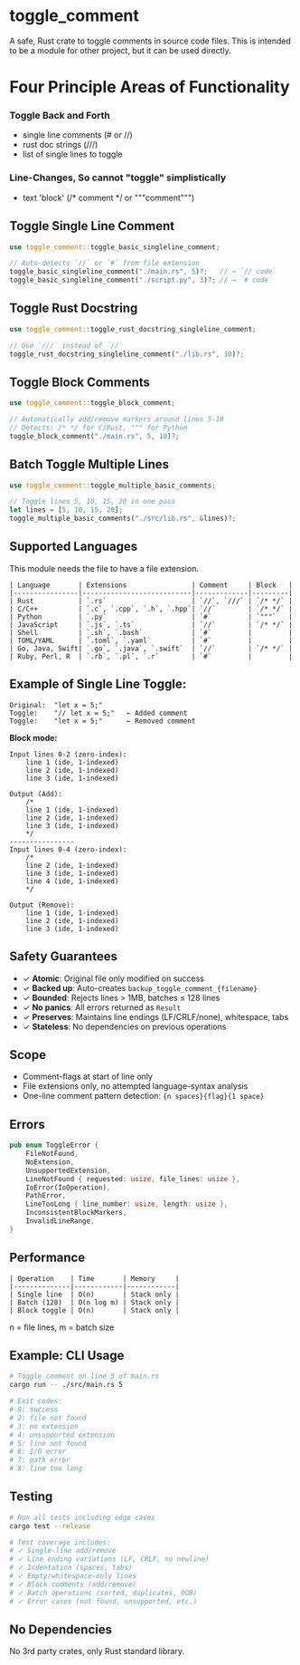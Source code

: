 # toggle_comment

A safe, Rust crate to toggle comments in source code files.
This is intended to be a module for other project, but
it can be used directly.



# Four Principle Areas of Functionality
### Toggle Back and Forth
- single line comments (# or //)
- rust doc strings (///)
- list of single lines to toggle

### Line-Changes, So cannot "toggle" simplistically
- text 'block' (/* comment */ or """comment""")

## Toggle Single Line Comment
```rust
use toggle_comment::toggle_basic_singleline_comment;

// Auto-detects `//` or `#` from file extension
toggle_basic_singleline_comment("./main.rs", 5)?;   // → `// code`
toggle_basic_singleline_comment("./script.py", 3)?; // → `# code`
```

## Toggle Rust Docstring
```rust
use toggle_comment::toggle_rust_docstring_singleline_comment;

// Use `///` instead of `//`
toggle_rust_docstring_singleline_comment("./lib.rs", 10)?;
```

## Toggle Block Comments
```rust
use toggle_comment::toggle_block_comment;

// Automatically add/remove markers around lines 5-10
// Detects: /* */ for C/Rust, """ for Python
toggle_block_comment("./main.rs", 5, 10)?;
```

## Batch Toggle Multiple Lines
```rust
use toggle_comment::toggle_multiple_basic_comments;

// Toggle lines 5, 10, 15, 20 in one pass
let lines = [5, 10, 15, 20];
toggle_multiple_basic_comments("./src/lib.rs", &lines)?;
```

## Supported Languages
This module needs the file to have a file extension.
```
| Language       | Extensions                | Comment     | Block   |
|----------------|---------------------------|-------------|---------|
| Rust           | `.rs`                     | `//`, `///` | `/* */` |
| C/C++          | `.c`, `.cpp`, `.h`, `.hpp`| `//`        | `/* */` |
| Python         | `.py`                     | `#`         | `"""`   |
| JavaScript     | `.js`, `.ts`              | `//`        | `/* */` |
| Shell          | `.sh`, `.bash`            | `#`         |         |
| TOML/YAML      | `.toml`, `.yaml`          | `#`         |         |
| Go, Java, Swift| `.go`, `.java`, `.swift`  | `//`        | `/* */` |
| Ruby, Perl, R  | `.rb`, `.pl`, `.r`        | `#`         |         |
```

## Example of Single Line Toggle:
```
Original:  "let x = 5;"
Toggle:    "// let x = 5;"   ← Added comment
Toggle:    "let x = 5;"      ← Removed comment
```

**Block mode:**
```
Input lines 0-2 (zero-index):
    line 1 (ide, 1-indexed)
    line 2 (ide, 1-indexed)
    line 3 (ide, 1-indexed)

Output (Add):
    /*
    line 1 (ide, 1-indexed)
    line 2 (ide, 1-indexed)
    line 3 (ide, 1-indexed)
    */
----------------
Input lines 0-4 (zero-index):
    /*
    line 2 (ide, 1-indexed)
    line 3 (ide, 1-indexed)
    line 4 (ide, 1-indexed)
    */

Output (Remove):
    line 1 (ide, 1-indexed)
    line 2 (ide, 1-indexed)
    line 3 (ide, 1-indexed)
```

## Safety Guarantees

- ✓ **Atomic**: Original file only modified on success
- ✓ **Backed up**: Auto-creates `backup_toggle_comment_{filename}`
- ✓ **Bounded**: Rejects lines > 1MB, batches ≤ 128 lines
- ✓ **No panics**: All errors returned as `Result`
- ✓ **Preserves**: Maintains line endings (LF/CRLF/none), whitespace, tabs
- ✓ **Stateless**: No dependencies on previous operations

## Scope
- Comment-flags at start of line only
- File extensions only, no attempted language-syntax analysis
- One-line comment pattern detection: `{n spaces}{flag}{1 space}`

## Errors

```rust
pub enum ToggleError {
    FileNotFound,
    NoExtension,
    UnsupportedExtension,
    LineNotFound { requested: usize, file_lines: usize },
    IoError(IoOperation),
    PathError,
    LineTooLong { line_number: usize, length: usize },
    InconsistentBlockMarkers,
    InvalidLineRange,
}
```

## Performance
```
| Operation    | Time       | Memory     |
|--------------|------------|------------|
| Single line  | O(n)       | Stack only |
| Batch (128)  | O(n log m) | Stack only |
| Block toggle | O(n)       | Stack only |
```
n = file lines, m = batch size

## Example: CLI Usage

```bash
# Toggle comment on line 5 of main.rs
cargo run -- ./src/main.rs 5

# Exit codes:
# 0: success
# 2: file not found
# 3: no extension
# 4: unsupported extension
# 5: line not found
# 6: I/O error
# 7: path error
# 8: line too long
```

## Testing

```bash
# Run all tests including edge cases
cargo test --release

# Test coverage includes:
# ✓ Single-line add/remove
# ✓ Line ending variations (LF, CRLF, no newline)
# ✓ Indentation (spaces, tabs)
# ✓ Empty/whitespace-only lines
# ✓ Block comments (add/remove)
# ✓ Batch operations (sorted, duplicates, OOB)
# ✓ Error cases (not found, unsupported, etc.)
```


## No Dependencies

No 3rd party crates, only Rust standard library.
